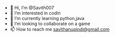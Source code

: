 - 👋 Hi, I’m @Savith007
- 👀 I’m interested in codin
- 🌱 I’m currently learning python,java
- 💞️ I’m looking to collaborate on a game 
- 📫 How to reach me savithanupindi@gmail.com

<!---
Savith007/Savith007 is a ✨ special ✨ repository because its `README.md` (this file) appears on your GitHub profile.
You can click the Preview link to take a look at your changes.
--->
